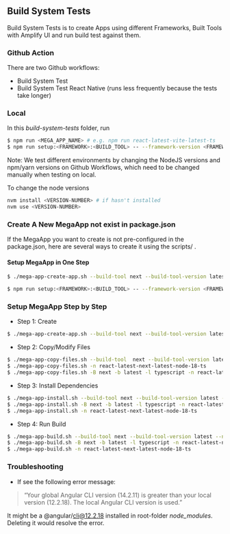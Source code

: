 ## Build System Tests

Build System Tests is to create Apps using different Frameworks, Built Tools with Amplify UI and run build test against them.

### Github Action

There are two Github workflows:

- Build System Test
- Build System Test React Native (runs less frequently because the tests take longer)

### Local

In this _build-system-tests_ folder, run

```sh
$ npm run <MEGA_APP_NAME> # e.g. npm run react-latest-vite-latest-ts
$ npm run setup:<FRAMEWORK>:<BUILD_TOOL> -- --framework-version <FRAMEWORK_VERSION_NUMBER> --build-tool-version <BUILD_TOOL_VERSION_NUMBER> # e.g npm run setup:vue:vite -- -f latest -b 2
```

Note:
We test different environments by changing the NodeJS versions and npm/yarn versions on Github Workflows, which need to be changed manually when testing on local.

To change the node versions

```sh
nvm install <VERSION-NUMBER> # if hasn't installed
nvm use <VERSION-NUMBER>
```

### Create A New MegaApp not exist in package.json

If the MegaApp you want to create is not pre-configured in the package.json, here are several ways to create it using the scripts/ .

#### Setup MegaApp in One Step

```sh
$ ./mega-app-create-app.sh --build-tool next --build-tool-version latest --name react-latest-next-latest-node-18-ts --framework react --framework-version latest

$ npm run setup:<FRAMEWORK>:<BUILD_TOOL> -- --framework-version <FRAMEWORK_VERSION_NUMBER> --build-tool-version <BUILD_TOOL_VERSION_NUMBER> # e.g npm run setup:vue:vite -- -f latest -b 2
```

### Setup MegaApp Step by Step

- Step 1: Create

```sh
$ ./mega-app-create-app.sh --build-tool next --build-tool-version latest --name react-latest-next-latest-node-18-ts --framework react --framework-version latest
```

- Step 2: Copy/Modify Files

```sh
$ ./mega-app-copy-files.sh --build-tool  next --build-tool-version latest --name react-latest-next-latest-node-18-ts --framework react --framework-version latest
$ ./mega-app-copy-files.sh -n react-latest-next-latest-node-18-ts
$ ./mega-app-copy-files.sh -B next -b latest -l typescript -n react-latest-next-latest-node-18-ts -F react -f latest
```

- Step 3: Install Dependencies

```sh
$ ./mega-app-install.sh --build-tool next --build-tool-version latest --name react-latest-next-latest-node-18-ts --framework react --framework-version latest --pkg-manager npm
$ ./mega-app-install.sh -B next -b latest -l typescript -n react-latest-next-latest-node-18-ts -F react -f latest -P npm -p latest
$ ./mega-app-install.sh -n react-latest-next-latest-node-18-ts
```

- Step 4: Run Build

```sh
$ ./mega-app-build.sh --build-tool next --build-tool-version latest --name react-latest-next-latest-node-18-ts --framework react --framework-version latest --pkg-manager npm
$ ./mega-app-build.sh -B next -b latest -l typescript -n react-latest-next-latest-node-18-ts -F react -f latest -P npm
$ ./mega-app-build.sh -n react-latest-next-latest-node-18-ts
```

### Troubleshooting

- If see the following error message:

> “Your global Angular CLI version (14.2.11) is greater than your local version (12.2.18). The local Angular CLI version is used.”

It might be a @angular/cli@12.2.18 installed in root-folder _node_modules_. Deleting it would resolve the error.
